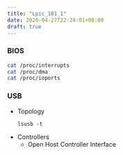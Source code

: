 ```yaml
---
title: "Lpic_101_1"
date: 2020-04-27T22:24:01+08:00
draft: true
---
```


### BIOS

``` bash
cat /proc/interrupts
cat /proc/dma
cat /proc/ioports
```

### USB

- Topology
    ```
    lsusb -t
    ```
- Controllers
    - Open Host Controller Interface